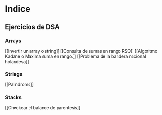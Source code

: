 # Indice

## Ejercicios de DSA

### Arrays
[[Invertir un array o string]]
[[Consulta de sumas en rango RSQ]]
[[Algoritmo Kadane o Maxima suma en rango.]]
[[Problema de la bandera nacional holandesa]]

### Strings
[[Palindromo]]

### Stacks
[[Checkear el balance de parentesis]]